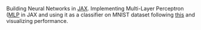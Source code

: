 Building Neural Networks in [JAX](https://github.com/google/jax). Implementing Multi-Layer Perceptron ([MLP](https://en.wikipedia.org/wiki/Multilayer_perceptron) in JAX and using it as a classifier on MNIST dataset following [this](https://www.youtube.com/watch?v=CQQaifxuFcs) and visualizing performance.
